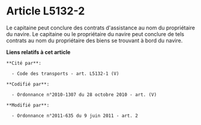 # Article L5132-2

Le capitaine peut conclure des contrats d'assistance au nom du propriétaire du navire. Le capitaine ou le propriétaire du
navire peut conclure de tels contrats au nom du propriétaire des biens se trouvant à bord du navire.

**Liens relatifs à cet article**

	**Cité par**:

	  - Code des transports - art. L5132-1 (V)

	**Codifié par**:

	  - Ordonnance n°2010-1307 du 28 octobre 2010 - art. (V)

	**Modifié par**:

	  - Ordonnance n°2011-635 du 9 juin 2011 - art. 2
